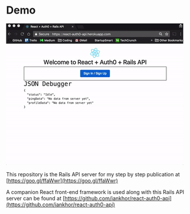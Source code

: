 Demo
====

![2. API Demo.gif](https://github.com/iankhor/files/blob/master/ror-auth0-api/2.%20API%20Demo.gif)  

This repository is the Rails API server for my step by step publication at [https://goo.gl/ffaWwr](https://goo.gl/ffaWwr)

A companion React front-end framework is used along with this Rails API server can be found at 
[https://github.com/iankhor/react-auth0-api](https://github.com/iankhor/react-auth0-api)

